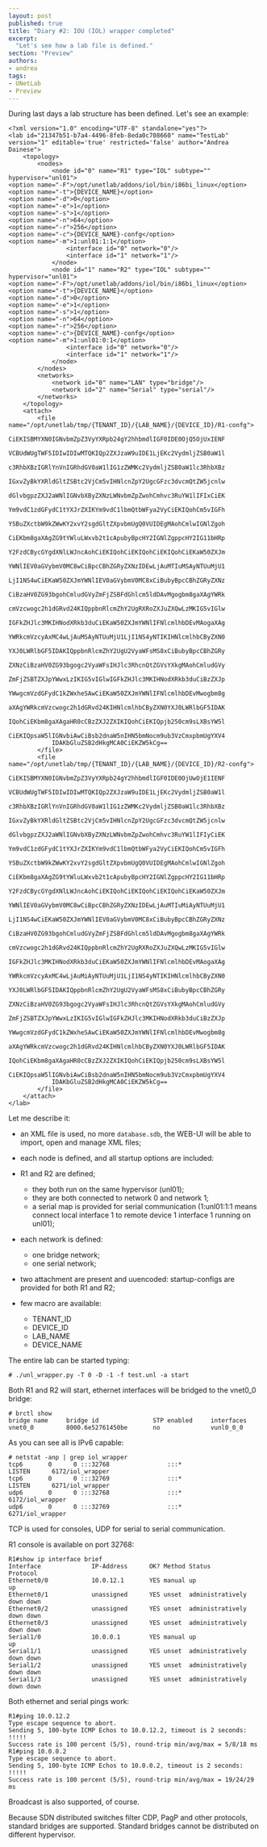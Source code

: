 ```yaml
---
layout: post
published: true
title: "Diary #2: IOU (IOL) wrapper completed"
excerpt:
  "Let's see how a lab file is defined."
section: "Preview"
authors:
- andrea
tags:
- UNetLab
- Preview
---
```

During last days a lab structure has been defined. Let's see an example:

~~~
<?xml version="1.0" encoding="UTF-8" standalone="yes"?>
<lab id="21347b51-b7a4-4496-8feb-8eda0c708660" name="TestLab" version="1" editable='true' restricted='false' author="Andrea Dainese">
    <topology>
        <nodes>
            <node id="0" name="R1" type="IOL" subtype="" hypervisor="unl01">
<option name="-F">/opt/unetlab/addons/iol/bin/i86bi_linux</option>
<option name="-t">{DEVICE_NAME}</option>
<option name="-d">0</option>
<option name="-e">1</option>
<option name="-s">1</option>
<option name="-n">64</option>
<option name="-r">256</option>
<option name="-c">{DEVICE_NAME}-confg</option>
<option name="-m">1:unl01:1:1</option>
                <interface id="0" network="0"/>
                <interface id="1" network="1"/>
            </node>
            <node id="1" name="R2" type="IOL" subtype="" hypervisor="unl01">
<option name="-F">/opt/unetlab/addons/iol/bin/i86bi_linux</option>
<option name="-t">{DEVICE_NAME}</option>
<option name="-d">0</option>
<option name="-e">1</option>
<option name="-s">1</option>
<option name="-n">64</option>
<option name="-r">256</option>
<option name="-c">{DEVICE_NAME}-confg</option>
<option name="-m">1:unl01:0:1</option>
                <interface id="0" network="0"/>
                <interface id="1" network="1"/>
            </node>
        </nodes>
        <networks>
            <network id="0" name="LAN" type="bridge"/>
            <network id="2" name="Serial" type="serial"/>
        </networks>
    </topology>
    <attach>
        <file name="/opt/unetlab/tmp/{TENANT_ID}/{LAB_NAME}/{DEVICE_ID}/R1-confg">
            CiEKISBMYXN0IGNvbmZpZ3VyYXRpb24gY2hhbmdlIGF0IDE0OjQ5OjUxIENF
            VCBUdWUgTWF5IDIwIDIwMTQKIQp2ZXJzaW9uIDE1LjEKc2VydmljZSB0aW1l
            c3RhbXBzIGRlYnVnIGRhdGV0aW1lIG1zZWMKc2VydmljZSB0aW1lc3RhbXBz
            IGxvZyBkYXRldGltZSBtc2VjCm5vIHNlcnZpY2UgcGFzc3dvcmQtZW5jcnlw
            dGlvbgpzZXJ2aWNlIGNvbXByZXNzLWNvbmZpZwohCmhvc3RuYW1lIFIxCiEK
            Ym9vdC1zdGFydC1tYXJrZXIKYm9vdC1lbmQtbWFya2VyCiEKIQohCm5vIGFh
            YSBuZXctbW9kZWwKY2xvY2sgdGltZXpvbmUgQ0VUIDEgMAohCmlwIGNlZgoh
            CiEKbm8gaXAgZG9tYWluLWxvb2t1cApubyBpcHY2IGNlZgppcHY2IG11bHRp
            Y2FzdCBycGYgdXNlLWJncAohCiEKIQohCiEKIQohCiEKIQohCiEKaW50ZXJm
            YWNlIEV0aGVybmV0MC8wCiBpcCBhZGRyZXNzIDEwLjAuMTIuMSAyNTUuMjU1
            LjI1NS4wCiEKaW50ZXJmYWNlIEV0aGVybmV0MC8xCiBubyBpcCBhZGRyZXNz
            CiBzaHV0ZG93bgohCmludGVyZmFjZSBFdGhlcm5ldDAvMgogbm8gaXAgYWRk
            cmVzcwogc2h1dGRvd24KIQppbnRlcmZhY2UgRXRoZXJuZXQwLzMKIG5vIGlw
            IGFkZHJlc3MKIHNodXRkb3duCiEKaW50ZXJmYWNlIFNlcmlhbDEvMAogaXAg
            YWRkcmVzcyAxMC4wLjAuMSAyNTUuMjU1LjI1NS4yNTIKIHNlcmlhbCByZXN0
            YXJ0LWRlbGF5IDAKIQppbnRlcmZhY2UgU2VyaWFsMS8xCiBubyBpcCBhZGRy
            ZXNzCiBzaHV0ZG93bgogc2VyaWFsIHJlc3RhcnQtZGVsYXkgMAohCmludGVy
            ZmFjZSBTZXJpYWwxLzIKIG5vIGlwIGFkZHJlc3MKIHNodXRkb3duCiBzZXJp
            YWwgcmVzdGFydC1kZWxheSAwCiEKaW50ZXJmYWNlIFNlcmlhbDEvMwogbm8g
            aXAgYWRkcmVzcwogc2h1dGRvd24KIHNlcmlhbCByZXN0YXJ0LWRlbGF5IDAK
            IQohCiEKbm8gaXAgaHR0cCBzZXJ2ZXIKIQohCiEKIQpjb250cm9sLXBsYW5l
            CiEKIQpsaW5lIGNvbiAwCiBsb2dnaW5nIHN5bmNocm9ub3VzCmxpbmUgYXV4
            IDAKbGluZSB2dHkgMCA0CiEKZW5kCg==
        </file>
        <file name="/opt/unetlab/tmp/{TENANT_ID}/{LAB_NAME}/{DEVICE_ID}/R2-confg">
            CiEKISBMYXN0IGNvbmZpZ3VyYXRpb24gY2hhbmdlIGF0IDE0OjUwOjE1IENF
            VCBUdWUgTWF5IDIwIDIwMTQKIQp2ZXJzaW9uIDE1LjEKc2VydmljZSB0aW1l
            c3RhbXBzIGRlYnVnIGRhdGV0aW1lIG1zZWMKc2VydmljZSB0aW1lc3RhbXBz
            IGxvZyBkYXRldGltZSBtc2VjCm5vIHNlcnZpY2UgcGFzc3dvcmQtZW5jcnlw
            dGlvbgpzZXJ2aWNlIGNvbXByZXNzLWNvbmZpZwohCmhvc3RuYW1lIFIyCiEK
            Ym9vdC1zdGFydC1tYXJrZXIKYm9vdC1lbmQtbWFya2VyCiEKIQohCm5vIGFh
            YSBuZXctbW9kZWwKY2xvY2sgdGltZXpvbmUgQ0VUIDEgMAohCmlwIGNlZgoh
            CiEKbm8gaXAgZG9tYWluLWxvb2t1cApubyBpcHY2IGNlZgppcHY2IG11bHRp
            Y2FzdCBycGYgdXNlLWJncAohCiEKIQohCiEKIQohCiEKIQohCiEKaW50ZXJm
            YWNlIEV0aGVybmV0MC8wCiBpcCBhZGRyZXNzIDEwLjAuMTIuMiAyNTUuMjU1
            LjI1NS4wCiEKaW50ZXJmYWNlIEV0aGVybmV0MC8xCiBubyBpcCBhZGRyZXNz
            CiBzaHV0ZG93bgohCmludGVyZmFjZSBFdGhlcm5ldDAvMgogbm8gaXAgYWRk
            cmVzcwogc2h1dGRvd24KIQppbnRlcmZhY2UgRXRoZXJuZXQwLzMKIG5vIGlw
            IGFkZHJlc3MKIHNodXRkb3duCiEKaW50ZXJmYWNlIFNlcmlhbDEvMAogaXAg
            YWRkcmVzcyAxMC4wLjAuMiAyNTUuMjU1LjI1NS4yNTIKIHNlcmlhbCByZXN0
            YXJ0LWRlbGF5IDAKIQppbnRlcmZhY2UgU2VyaWFsMS8xCiBubyBpcCBhZGRy
            ZXNzCiBzaHV0ZG93bgogc2VyaWFsIHJlc3RhcnQtZGVsYXkgMAohCmludGVy
            ZmFjZSBTZXJpYWwxLzIKIG5vIGlwIGFkZHJlc3MKIHNodXRkb3duCiBzZXJp
            YWwgcmVzdGFydC1kZWxheSAwCiEKaW50ZXJmYWNlIFNlcmlhbDEvMwogbm8g
            aXAgYWRkcmVzcwogc2h1dGRvd24KIHNlcmlhbCByZXN0YXJ0LWRlbGF5IDAK
            IQohCiEKbm8gaXAgaHR0cCBzZXJ2ZXIKIQohCiEKIQpjb250cm9sLXBsYW5l
            CiEKIQpsaW5lIGNvbiAwCiBsb2dnaW5nIHN5bmNocm9ub3VzCmxpbmUgYXV4
            IDAKbGluZSB2dHkgMCA0CiEKZW5kCg==
        </file>
    </attach>
</lab>
~~~

Let me describe it:

* an XML file is used, no more `database.sdb`, the WEB-UI will be able to import, open and manage XML files;
* each node is defined, and all startup options are included:

* R1 and R2 are defined;
    * they both run on the same hypervisor (unl01);
    * they are both connected to network 0 and network 1;
    * a serial map is provided for serial communication (1:unl01:1:1 means connect local interface 1 to remote device 1 interface 1 running on unl01);
* each network is defined:
    * one bridge network;
    * one serial network;
* two attachment are present and uuencoded: startup-configs are provided for both R1 and R2;
* few macro are available:
    * TENANT_ID
    * DEVICE_ID
    * LAB_NAME
    * DEVICE_NAME

The entire lab can be started typing:

~~~
# ./unl_wrapper.py -T 0 -D -1 -f test.unl -a start
~~~

Both R1 and R2 will start, ethernet interfaces will be bridged to the vnet0_0 bridge:

~~~
# brctl show
bridge name     bridge id               STP enabled     interfaces
vnet0_0         8000.6e52761450be       no              vunl0_0_0
~~~

As you can see all is IPv6 capable:

~~~
# netstat -anp | grep iol_wrapper
tcp6       0      0 :::32768                :::*                    LISTEN      6172/iol_wrapper
tcp6       0      0 :::32769                :::*                    LISTEN      6271/iol_wrapper
udp6       0      0 :::32768                :::*                                6172/iol_wrapper
udp6       0      0 :::32769                :::*                                6271/iol_wrapper
~~~

TCP is used for consoles, UDP for serial to serial communication.

R1 console is available on port 32768:

~~~
R1#show ip interface brief
Interface              IP-Address      OK? Method Status                Protocol
Ethernet0/0            10.0.12.1       YES manual up                    up
Ethernet0/1            unassigned      YES unset  administratively down down
Ethernet0/2            unassigned      YES unset  administratively down down
Ethernet0/3            unassigned      YES unset  administratively down down
Serial1/0              10.0.0.1        YES manual up                    up
Serial1/1              unassigned      YES unset  administratively down down
Serial1/2              unassigned      YES unset  administratively down down
Serial1/3              unassigned      YES unset  administratively down down
~~~

Both ethernet and serial pings work:

~~~
R1#ping 10.0.12.2
Type escape sequence to abort.
Sending 5, 100-byte ICMP Echos to 10.0.12.2, timeout is 2 seconds:
!!!!!
Success rate is 100 percent (5/5), round-trip min/avg/max = 5/8/18 ms
R1#ping 10.0.0.2
Type escape sequence to abort.
Sending 5, 100-byte ICMP Echos to 10.0.0.2, timeout is 2 seconds:
!!!!!
Success rate is 100 percent (5/5), round-trip min/avg/max = 19/24/29 ms
~~~
Broadcast is also supported, of course.

Because SDN distributed switches filter CDP, PagP and other protocols, standard bridges are supported. Standard bridges cannot be distributed on different hypervisor.
